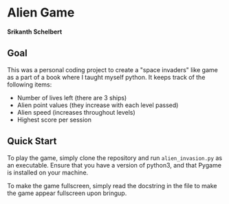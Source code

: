 # Alien Game
**Srikanth Schelbert**

## Goal
This was a personal coding project to create a "space invaders" like game as a part of a book where I taught myself python. It keeps track of the following items:
- Number of lives left (there are 3 ships)
- Alien point values (they increase with each level passed)
- Alien speed (increases throughout levels)
- Highest score per session

## Quick Start
To play the game, simply clone the repository and run `alien_invasion.py` as an executable. Ensure that you have a version of python3, and that Pygame is installed on your machine. 

To make the game fullscreen, simply read the docstring in the file to make the game appear fullscreen upon bringup. 